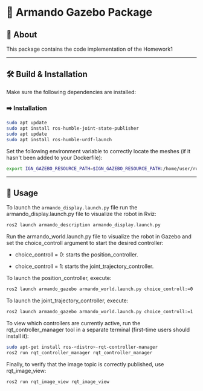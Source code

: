 # 🤖 Armando Gazebo Package

## 📘 About
This package contains the code implementation of the Homework1
 
---

## 🛠️ Build & Installation
Make sure the following dependencies are installed:

### ➡️ Installation

```bash
sudo apt update
sudo apt install ros-humble-joint-state-publisher
sudo apt update
sudo apt install ros-humble-urdf-launch
```
Set the following environment variable to correctly locate the meshes (if it hasn't been added to your Dockerfile): 

```bash
export IGN_GAZEBO_RESOURCE_PATH=$IGN_GAZEBO_RESOURCE_PATH:/home/user/ros2_ws/src/armando_description/meshes
```

---

## 🚀 Usage

To launch the `armando_display.launch.py` file run the armando_display.launch.py file to visualize the robot in Rviz:

```bash
ros2 launch armando_description armando_display.launch.py
```

Run the armando_world.launch.py file to visualize the robot in Gazebo and set the choice_controll argument to start the desired controller:

* choice_controll = 0: starts the position_controller.

* choice_controll = 1: starts the joint_trajectory_controller.


To launch the position_controller, execute:

```bash
ros2 launch armando_gazebo armando_world.launch.py choice_controll:=0
```

To launch the joint_trajectory_controller, execute:

```bash
ros2 launch armando_gazebo armando_world.launch.py choice_controll:=1
```

To view which controllers are currently active, run the rqt_controller_manager tool in a separate terminal (first-time users should install it):

```bash
sudo apt-get install ros-<distro>-rqt-controller-manager
ros2 run rqt_controller_manager rqt_controller_manager
```
Finally, to verify that the image topic is correctly published, use rqt_image_view:

```bash
ros2 run rqt_image_view rqt_image_view
```

